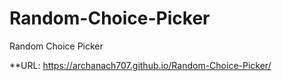 # Random-Choice-Picker
Random Choice Picker

**URL: https://archanach707.github.io/Random-Choice-Picker/ 
